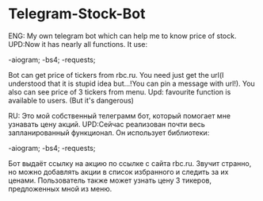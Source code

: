 # Telegram-Stock-Bot
 ENG:
My own telegram bot which can help me to know price of stock. UPD:Now it has nearly all functions. 
It use:

-aiogram;
-bs4;
-requests;

Bot can get price of tickers from rbc.ru. You need just get the url(I understood that it is stupid idea but...!You can pin a message with url!). You also can see price of 3 tickers from menu.
Upd: favourite function is available to users. (But it's dangerous)

RU:
Это мой собственный телеграмм бот, который помогает мне узнавать цену акций. UPD:Сейчас реализован почти весь запланированный функционал.
Он использует библиотеки:

-aiogram;
-bs4;
-requests;

Бот выдаёт ссылку на акцию по ссылке с сайта rbc.ru. Звучит странно, но можно добавлять акции в список избранного и следить за их ценами. Пользователь также может узнать цену 3 тикеров, предложенных мной из меню.
